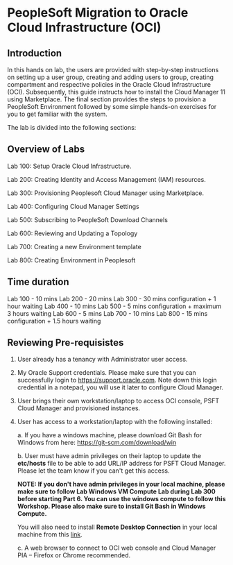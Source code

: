 # PeopleSoft Migration to Oracle Cloud Infrastructure (OCI)

## Introduction
In this hands on lab, the users are provided with step-by-step instructions on setting up a user group, creating and adding users to group, creating compartment and respective policies in the Oracle Cloud Infrastructure (OCI). Subsequently, this guide instructs how to install the Cloud Manager 11 using Marketplace. The final section provides the steps to provision a PeopleSoft Environment followed by some simple hands-on exercises for you to get familiar with the system.

The lab is divided into the following sections:

## Overview of Labs

Lab 100: Setup Oracle Cloud Infrastructure.

Lab 200: Creating Identity and Access Management (IAM) resources.

Lab 300: Provisioning Peoplesoft Cloud Manager using Marketplace.

Lab 400: Configuring Cloud Manager Settings 

Lab 500: Subscribing to PeopleSoft Download Channels 

Lab 600: Reviewing and Updating a Topology

Lab 700: Creating a new Environment template

Lab 800: Creating Environment in Peoplesoft

## Time duration

Lab 100 - 10 mins
Lab 200 - 20 mins
Lab 300 - 30 mins configuration + 1 hour waiting
Lab 400 - 10 mins
Lab 500 - 5 mins configuration + maximum 3 hours waiting
Lab 600 - 5 mins
Lab 700 - 10 mins
Lab 800 - 15 mins configuration + 1.5 hours waiting


## Reviewing Pre-requisistes

1. User already has a tenancy with Administrator user access. 

2. My Oracle Support credentials. Please make sure that you can successfully login to https://support.oracle.com. Note down this login credential in a notepad, you will use it later to configure Cloud Manager.

3. User brings their own workstation/laptop to access OCI console, PSFT Cloud Manager and provisioned instances. 

4. User has access to a workstation/laptop with the following installed:

	a. If you have a windows machine, please download Git Bash for Windows from here: https://git-scm.com/download/win  

	b. User must have admin privileges on their laptop to update the **etc/hosts** file to be able to add URL/IP address for PSFT Cloud Manager. Please let the team know if you can't get this access.

	**NOTE: If you don't have admin privileges in your local machine, please make sure to follow Lab Windows VM Compute Lab during Lab 300 before starting Part 6. You can use the windows compute to follow this Workshop. Please also make sure to install Git Bash in Windows Compute.**

	You will also need to install **Remote Desktop Connection** in your local machine from this [link](https://www.microsoft.com/en-us/p/microsoft-remote-desktop/9wzdncrfj3ps).

	c. A web browser to connect to OCI web console and Cloud Manager PIA – Firefox or Chrome recommended.

	